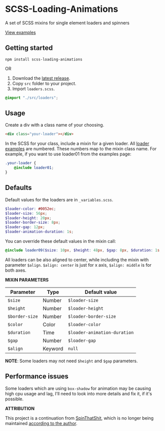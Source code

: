 # SCSS-Loading-Animations
A set of SCSS mixins for single element loaders and spinners 

[View examples](https://luebster.github.io/scss-loading-animations/)

## Getting started


```
npm install scss-loading-animations
```
<!-- ```
bower install scss-loading-animations
``` -->

OR

1. Download the [latest release](https://github.com/luebster/scss-loading-animations/releases).
2. Copy `src` folder to your project.
3. Import `loaders.scss`.

```scss
@import "./src/loaders";
```


## Usage

Create a div with a class name of your choosing.

```html
<div class="your-loader"></div>
```

In the SCSS for your class, include a mixin for a given loader. All [loader examples]((https://luebster.github.io/scss-loading-animations/)) are numbered. These numbers map to the mixin class name. For example, if you want to use loader01 from the examples page:

```scss
.your-loader {
    @include loader01;
}
```


## Defaults
Default values for the loaders are in `_variables.scss`.

```scss
$loader-color: #0052ec;
$loader-size: 56px;
$loader-height: 20px;
$loader-border-size: 8px;
$loader-gap: 12px;
$loader-animation-duration: 1s;
```

You can override these default values in the mixin call:

```scss
@include loader09($size: 10px, $height: 48px, $gap: 8px, $duration: 1s, $align: middle);
```

All loaders can be also aligned to center, while including the mixin with parameter `$align`. `$align: center` is just for x axis, `$align: middle` is for both axes.


**MIXIN PARAMETERS**

Parameter | Type | Default value |
------------ | ------------- | ------------- |
`$size` | Number | `$loader-size` |
`$height` | Number | `$loader-height` |
`$border-size` | Number | `$loader-border-size` |
`$color` | Color | `$loader-color` |
`$duration` | Time | `$loader-animation-duration` |
`$gap` | Number | `$loader-gap` |
`$align` | Keyword | `null` |


**NOTE**: Some loaders may not need `$height` and `$gap` parameters.

## Performance issues

Some loaders which are using `box-shadow` for animation may be causing high cpu usage and lag, I'll need to look into more details and fix it, if it's possible.

**ATTRIBUTION**

This project is a continuation from [SpinThatShit](https://github.com/MatejKustec/SpinThatShit), which is no longer being maintained [according to the author](https://github.com/MatejKustec/SpinThatShit/issues/10#issuecomment-984859922).
